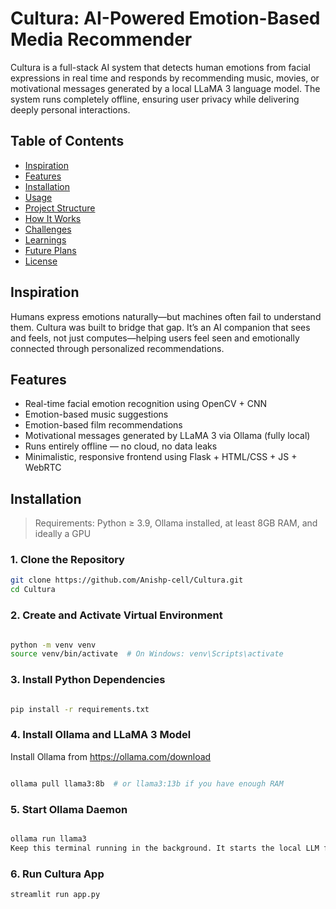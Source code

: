 # Cultura: AI-Powered Emotion-Based Media Recommender

Cultura is a full-stack AI system that detects human emotions from facial expressions in real time and responds by recommending music, movies, or motivational messages generated by a local LLaMA 3 language model. The system runs completely offline, ensuring user privacy while delivering deeply personal interactions.

## Table of Contents

- [Inspiration](#inspiration)
- [Features](#features)
- [Installation](#installation)
- [Usage](#usage)
- [Project Structure](#project-structure)
- [How It Works](#how-it-works)
- [Challenges](#challenges)
- [Learnings](#learnings)
- [Future Plans](#future-plans)
- [License](#license)

## Inspiration

Humans express emotions naturally—but machines often fail to understand them. Cultura was built to bridge that gap. It’s an AI companion that sees and feels, not just computes—helping users feel seen and emotionally connected through personalized recommendations.

## Features

- Real-time facial emotion recognition using OpenCV + CNN
- Emotion-based music suggestions
- Emotion-based film recommendations
- Motivational messages generated by LLaMA 3 via Ollama (fully local)
- Runs entirely offline — no cloud, no data leaks
- Minimalistic, responsive frontend using Flask + HTML/CSS + JS + WebRTC

## Installation

> Requirements: Python ≥ 3.9, Ollama installed, at least 8GB RAM, and ideally a GPU

### 1. Clone the Repository

```bash
git clone https://github.com/Anishp-cell/Cultura.git
cd Cultura
```
### 2. Create and Activate Virtual Environment
```bash

python -m venv venv
source venv/bin/activate  # On Windows: venv\Scripts\activate
```
### 3. Install Python Dependencies
```bash

pip install -r requirements.txt
```
### 4. Install Ollama and LLaMA 3 Model

Install Ollama from https://ollama.com/download
```bash

ollama pull llama3:8b  # or llama3:13b if you have enough RAM
```
### 5. Start Ollama Daemon
```bash

ollama run llama3
Keep this terminal running in the background. It starts the local LLM for text generation.
```
### 6. Run Cultura App
```bash
streamlit run app.py
```